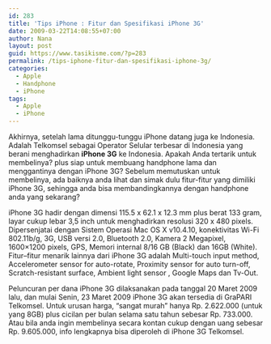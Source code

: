 ```yaml
---
id: 283
title: 'Tips iPhone : Fitur dan Spesifikasi iPhone 3G'
date: 2009-03-22T14:08:55+07:00
author: Nana
layout: post
guid: https://www.tasikisme.com/?p=283
permalink: /tips-iphone-fitur-dan-spesifikasi-iphone-3g/
categories:
  - Apple
  - Handphone
  - iPhone
tags:
  - Apple
  - iPhone
---
```


Akhirnya, setelah lama ditunggu-tunggu iPhone datang juga ke Indonesia. Adalah Telkomsel sebagai Operator Selular terbesar di Indonesia yang berani menghadirkan <strong>iPhone 3G</strong> ke Indonesia. Apakah Anda tertarik untuk membelinya? plus siap untuk membuang handphone lama dan menggantinya dengan iPhone 3G? Sebelum memutuskan untuk membelinya, ada baiknya anda lihat dan simak dulu fitur-fitur yang dimiliki iPhone 3G, sehingga anda bisa membandingkannya dengan handphone anda yang sekarang?</p> 
iPhone 3G hadir dengan dimensi 115.5 x 62.1 x 12.3 mm plus berat 133 gram, layar cukup lebar 3,5 inch untuk menghadirkan resolusi 320 x 480 pixels. Dipersenjatai dengan Sistem Operasi Mac OS X v10.4.10, konektivitas Wi-Fi 802.11b/g, 3G, USB versi 2.0, Bluetooth 2.0, Kamera 2 Megapixel, 1600&#215;1200 pixels, GPS, Memori internal 8/16 GB (Black) dan 16GB (White).
Fitur–fitur menarik lainnya dari iPhone 3G adalah Multi-touch input method, Accelerometer sensor for auto-rotate, Proximity sensor for auto turn-off, Scratch-resistant surface, Ambient light sensor , Google Maps dan Tv-Out.</p> 
Peluncuran per dana iPhone 3G dilaksanakan pada tanggal 20 Maret 2009 lalu, dan mulai Senin, 23 Maret 2009 iPhone 3G akan tersedia di GraPARI Telkomsel. Untuk urusan harga, “sangat murah” hanya Rp. 2.622.000 (untuk yang 8GB) plus cicilan per bulan selama satu tahun sebesar Rp. 733.000. Atau bila anda ingin membelinya secara kontan cukup dengan uang sebesar Rp. 9.605.000, info lengkapnya bisa diperoleh di iPhone 3G Telkomsel.
